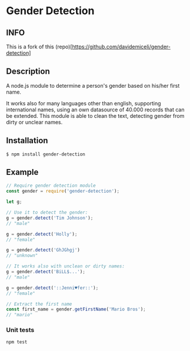 # Gender Detection


## INFO
This is a fork of this (repo)[https://github.com/davidemiceli/gender-detection]

## Description
A node.js module to determine a person's gender based on his/her first name.  

It works also for many languages other than english, supporting international names, using an own datasource of 40.000 records that can be extended.
This module is able to clean the text, detecting gender from dirty or unclear names.

## Installation

    $ npm install gender-detection

## Example
```javascript
// Require gender detection module
const gender = require('gender-detection');

let g;

// Use it to detect the gender:
g = gender.detect('Tim Johnson');
// "male"

g = gender.detect('Holly');
// "female"

g = gender.detect('GhJGhgj')
// "unknown"

// It works also with unclean or dirty names:
g = gender.detect('BiLL$...');
// "male"

g = gender.detect('::Jenni♥fer::');
// "female"

// Extract the first name
const first_name = gender.getFirstName('Mario Bros');
// "mario"
```

### Unit tests
```shell
npm test
```